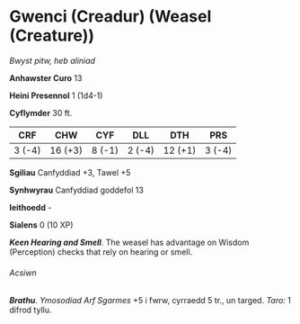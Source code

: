 # Gwenci (Creadur) (Weasel (Creature))

*Bwyst pitw, heb aliniad*

**Anhawster Curo** 13

**Heini Presennol** 1 (1d4-1)

**Cyflymder** 30 ft.

| CRF    | CHW     | CYF    | DLL    | DTH     | PRS    |
|--------|---------|--------|--------|---------|--------|
| 3 (-4) | 16 (+3) | 8 (-1) | 2 (-4) | 12 (+1) | 3 (-4) |

**Sgiliau** Canfyddiad +3, Tawel +5

**Synhwyrau** Canfyddiad goddefol 13

**Ieithoedd** -

**Sialens** 0 (10 XP)

***Keen Hearing and Smell***. The weasel has advantage on Wisdom (Perception) checks that rely on hearing or smell.

###### Acsiwn

***Brathu***. *Ymosodiad Arf Sgarmes* +5 i fwrw, cyrraedd 5 tr., un targed. *Taro:* 1 difrod tyllu.